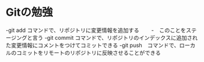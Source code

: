 # Gitの勉強
-git add コマンドで、リポジトリに変更情報を追加する
　　-　このことをステージングと言う
-git commit コマンドで、リポジトリのインデックスに追加された変更情報にコメントをつけてコミットできる
-git push　コマンドで、ローカルのコミットをリモートのリポジトリに反映させることができる

